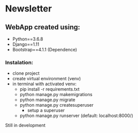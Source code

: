 # Newsletter 
## WebApp created using:

- Python==3.6.8
- Django==1.11
- Bootstrap==4.1.1 (Dependence)

### Instalation:
- clone project
- create virtual environment (venv)
- in terminal with activated venv:
  - pip install -r requirements.txt
  - python manage.py makemigrations
  - python manage.py migrate
  - python manage.py createsuperuser
    - setup a superuser
  - python manage.py runserver (default: localhost:8000/)

Still in development
